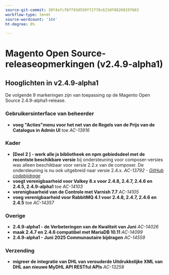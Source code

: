 ```yaml
---
source-git-commit: 30f4a7cf8ff93d559ff2f78c623df88260197683
workflow-type: tm+mt
source-wordcount: '164'
ht-degree: 0%

---
```

# Magento Open Source-releaseopmerkingen (v2.4.9-alpha1)

## Hooglichten in v2.4.9-alpha1

De volgende 9 markeringen zijn van toepassing op de Magento Open Source 2.4.9-alpha1-release.

### Gebruikersinterface van beheerder

* __voeg &quot;Acties&quot;menu voor het net van de Regels van de Prijs van de Catalogus in Admin UI__ toe
  _AC-13916_

### Kader

* __[Deel 2 ] - werk alle js bibliotheek en npm gebiedsdeel met de recentste beschikbare versie__ bij
ondersteuning voor composer-versies was alleen beschikbaar voor versie 2.2.x van de composer. De ondersteuning is nu ook uitgebreid naar versie 2.4.x.
  _AC-13792 - [ GitHub codebijdrage ](https://github.com/magento/magento2/commit/19844aa0)_
* __voegt verenigbaarheid voor Valkey 8.x voor 2.4.8, 2.4.7, 2.4.6 en 2.4.5, 2.4.9-alpha1__ toe
  _AC-14103_
* __verenigbaarheid van de Controle met Varnish 7.7__
  _AC-14105_
* __voeg verenigbaarheid voor RabbitMQ 4.1 voor 2.4.8, 2.4.7, 2.4.6 en 2.4.5__ toe
  _AC-14357_

### Overige

* __2.4.9-alpha1 - de Verbeteringen van de Kwaliteit van Juni__
  _AC-14026_
* __maak 2.4.7 en 2.4.6 compatibel met MariaDB 10.11__
  _AC-14099_
* __2.4.9-alpha1 - Juni 2025 Communautaire bijdragen__
  _AC-14559_

### Verzending

* __migreer de integratie van DHL van verouderde Uitdrukkelijke XML van DHL aan nieuwe MyDHL API RESTful APIs__
  _AC-13258_
